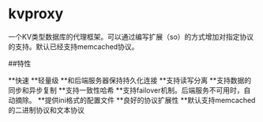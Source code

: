 # kvproxy
一个KV类型数据库的代理框架。可以通过编写扩展（so）的方式增加对指定协议的支持。默认已经支持memcached协议。

##特性

**快速
**轻量级
**和后端服务器保持持久化连接
**支持读写分离
**支持数据的同步和异步复制
**支持一致性哈希
**支持failover机制。后端服务不可用时，自动摘除。
**提供ini格式的配置文件
**良好的协议扩展性
**默认支持memcached的二进制协议和文本协议
